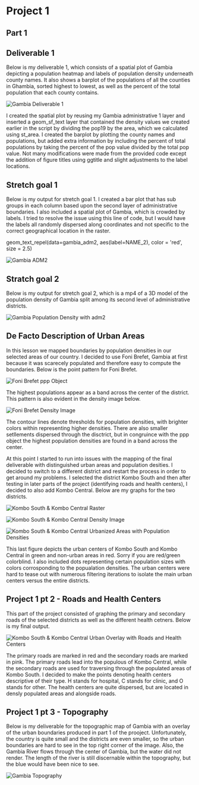 # Project 1
## Part 1
## Deliverable 1
Below is my deliverable 1, which consists of a spatial plot of Gambia depicting a population heatmap and labels of population
density underneath county names. It also shows a barplot of the populations of all the counties in Ghambia, sorted highest
to lowest, as well as the percent of the total population that each county contains. 

![Gambia Deliverable 1](https://user-images.githubusercontent.com/67921793/91791263-add76e80-ebe0-11ea-9504-e01781e07ce4.png)

I created the spatial plot by reusing my Gambia administrative 1 layer and inserted a geom_sf_text layer that contained the density
values we created earlier in the script by dividing the pop19 by the area, which we calculated using st_area.
I created the barplot by plotting the county names and populations, but added extra information by including the percent of
total populations by taking the percent of the pop value divided by the total pop value.
Not many modifications were made from the provided code except the addition of figure titles using ggtitle and slight
adjustments to the label locations. 


## Stretch goal 1
Below is my output for stretch goal 1. I created a bar plot that has sub groups in each column based upon the second layer of
administrative boundaries. I also included a spatial plot of Gambia, which is crowded by labels. I tried to resolve the issue
using this line of code, but I would have the labels all randomly dispersed along coordinates and not specific to the correct
geographical location in the raster.

geom_text_repel(data=gambia_adm2, aes(label=NAME_2), color = 'red', size = 2.5)

![Gambia ADM2](https://user-images.githubusercontent.com/67921793/91794982-6655e000-ebea-11ea-9c50-dfd12b19057c.png)

## Stratch goal 2
Below is my output for stretch goal 2, which is a mp4 of a 3D model of the population density of Gambia split among its second
level of administrative districts.

![Gambia Population Density with adm2](https://user-images.githubusercontent.com/67921793/91795590-08c29300-ebec-11ea-94fd-22410ee9d84c.gif)


## De Facto Description of Urban Areas
In this lesson we mapped boundaries by population densities in our selected areas of our country. I decided to use Foni Brefet,
Gambia at first because it was scarecely populated and therefore easy to compute the boundaries. Below is the point pattern for 
Foni Brefet.

![Foni Brefet ppp Object](https://user-images.githubusercontent.com/67921793/93034138-0ce8aa80-f607-11ea-996d-c4950c75335f.png)

The highest populations appear as a band across the center of the district. This pattern is also evident in the density image
below.

![Foni Brefet Density Image](https://user-images.githubusercontent.com/67921793/93034219-5d600800-f607-11ea-8a95-4f1fa8b14bf9.png)

The contour lines denote thresholds for population densities, with brighter colors within representing higher densities. There are also smaller setllements dispersed through the disctrict, but in congruince with the ppp object the highest population densities are found in a band across the center.

At this point I started to run into issues with the mapping of the final deliverable with distinguished urban areas and population desities. I decided to switch to a different district and restart the process in order to get around my problems. I selected the district Kombo South and then after testing in later parts of the project (identifying roads and health centers), I decided to also add Kombo Central. Below are my graphs for the two districts.

![Kombo South & Kombo Central Raster](https://user-images.githubusercontent.com/67921793/93034794-44585680-f609-11ea-88af-823eb0c03fab.png)

![Kombo South & Kombo Central Density Image](https://user-images.githubusercontent.com/67921793/93034843-7073d780-f609-11ea-8757-c5b5690c5fa0.png)

![Kombo South & Kombo Central Urbanized Areas with Population Densities](https://user-images.githubusercontent.com/67921793/93034954-b6c93680-f609-11ea-8777-15d604918534.png)

This last figure depicts the urban centers of Kombo South and Kombo Central in green and non-urban areas in red. Sorry if you are red/green colorblind. I also included dots representing certain population sizes with colors corrosponding to the popualation densities. The urban centers were hard to tease out with numerous filtering iterations to isolate the main urban centers versus the entire districts. 

## Project 1 pt 2 - Roads and Health Centers
This part of the project consisted of graphing the primary and secondary roads of the selected districts as well as the different health cetners. Below is my final output.

![Kombo South & Kombo Central Urban Overlay with Roads and Health Centers](https://user-images.githubusercontent.com/67921793/93040192-622cb800-f617-11ea-9ad3-276baf94eeae.png)

The primary roads are marked in red and the secondary roads are marked in pink. The primary roads lead into the populous of Kombo Central, while the secondary roads are used for traversing through the populated areas of Kombo South. I decided to make the points denoting health centers descriptive of their type. H stands for hospital, C stands for clinic, and O stands for other. The health centers are quite dispersed, but are located in densly populated areas and alongside roads. 


## Project 1 pt 3 - Topography
Below is my deliverable for the topographic map of Gambia with an overlay of the urban boundaries produced in part 1 of the prooject. Unfortunately, the country is quite small and the districts are even smaller, so the urban boundaries are hard to see in the top right corner of the image. Also, the Gambia River flows through the center of Gambia, but the water did not render. The length of the river is still discernable within the topography, but the blue would have been nice to see.

![Gambia Topography](https://user-images.githubusercontent.com/67921793/93041328-3e1ea600-f61a-11ea-9040-cc36089bfe9c.png)




